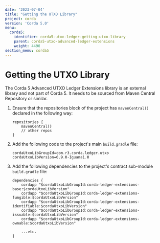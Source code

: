 ```yaml
---
date: '2023-07-04'
title: "Getting the UTXO Library"
project: corda
version: 'Corda 5.0'
menu:
  corda5:
    identifier: corda5-utxo-ledger-getting-utxo-library
    parent: corda5-utxo-advanced-ledger-extensions
    weight: 4490
section_menu: corda5
---
```


# Getting the UTXO Library

The Corda 5 Advanced UTXO Ledger Extensions library is an external library and not part of Corda 5. It needs to be sourced
from Maven Central Repository or similar.

1. Ensure that the repositories block of the project has `mavenCentral()` declared in the following way:

   ```
   repositories {
       mavenCentral()
       // other repos
   }
   ```

2. Add the following code to the project's main `build.gradle` file:

   ```
   cordaUtxoLibGroupId=com.r3.corda.ledger.utxo
   cordaUtxoLibVersion=0.9.0-Iguana1.0
   ```

3. Add the following dependencies to the project's contract sub-module `build.gradle` file:

   ```
   dependencies {
       cordapp "$cordaUtxoLibGroupId:corda-ledger-extensions-base:$cordaUtxoLibVersion"
       cordapp "$cordaUtxoLibGroupId:corda-ledger-extensions-fungible:$cordaUtxoLibVersion"
       cordapp "$cordaUtxoLibGroupId:corda-ledger-extensions-identifiable:$cordaUtxoLibVersion"
       cordapp "$cordaUtxoLibGroupId:corda-ledger-extensions-issuable:$cordaUtxoLibVersion"
       cordapp "$cordaUtxoLibGroupId:corda-ledger-extensions-ownable:$cordaUtxoLibVersion"

       ...etc.
   }
   ```
